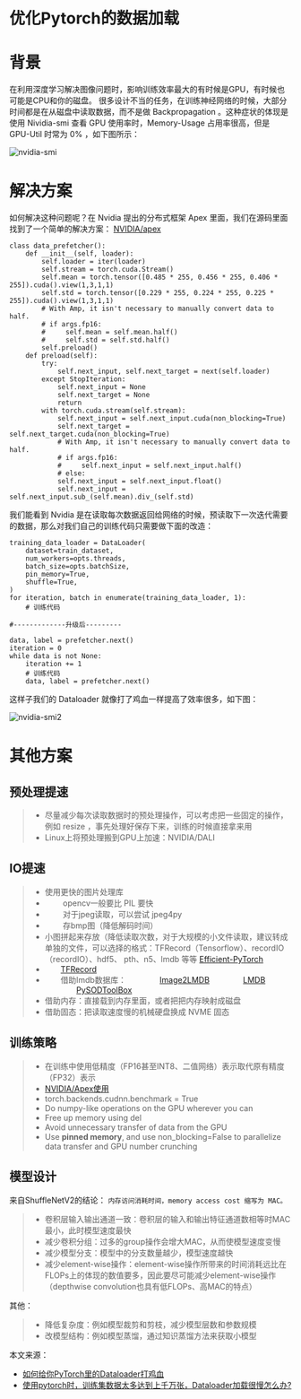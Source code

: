 # 优化Pytorch的数据加载


# 背景

在利用深度学习解决图像问题时，影响训练效率最大的有时候是GPU，有时候也可能是CPU和你的磁盘。
很多设计不当的任务，在训练神经网络的时候，大部分时间都是在从磁盘中读取数据，而不是做 Backpropagation 。这种症状的体现是使用 Nividia-smi 查看 GPU 使用率时，Memory-Usage 占用率很高，但是 GPU-Util 时常为 0% ，如下图所示：

![nvidia-smi](https://static.flyai.com/nvidia-smi.jpg)

# 解决方案

如何解决这种问题呢？在 Nvidia 提出的分布式框架 Apex 里面，我们在源码里面找到了一个简单的解决方案：
[NVIDIA/apex](https://github.com/NVIDIA/apex/blob/f5cd5ae937f168c763985f627bbf850648ea5f3f/examples/imagenet/main_amp.py#L256)

```python?linenums
class data_prefetcher():
    def __init__(self, loader):
        self.loader = iter(loader)
        self.stream = torch.cuda.Stream()
        self.mean = torch.tensor([0.485 * 255, 0.456 * 255, 0.406 * 255]).cuda().view(1,3,1,1)
        self.std = torch.tensor([0.229 * 255, 0.224 * 255, 0.225 * 255]).cuda().view(1,3,1,1)
        # With Amp, it isn't necessary to manually convert data to half.
        # if args.fp16:
        #     self.mean = self.mean.half()
        #     self.std = self.std.half()
        self.preload()
	def preload(self):
        try:
            self.next_input, self.next_target = next(self.loader)
        except StopIteration:
            self.next_input = None
            self.next_target = None
            return
        with torch.cuda.stream(self.stream):
            self.next_input = self.next_input.cuda(non_blocking=True)
            self.next_target = self.next_target.cuda(non_blocking=True)
            # With Amp, it isn't necessary to manually convert data to half.
            # if args.fp16:
            #     self.next_input = self.next_input.half()
            # else:
            self.next_input = self.next_input.float()
            self.next_input = self.next_input.sub_(self.mean).div_(self.std)
```

我们能看到 Nvidia 是在读取每次数据返回给网络的时候，预读取下一次迭代需要的数据，那么对我们自己的训练代码只需要做下面的改造：

```python?linenums
training_data_loader = DataLoader(
    dataset=train_dataset,
    num_workers=opts.threads,
    batch_size=opts.batchSize,
    pin_memory=True,
    shuffle=True,
)
for iteration, batch in enumerate(training_data_loader, 1):
    # 训练代码

#-------------升级后---------

data, label = prefetcher.next()
iteration = 0
while data is not None:
    iteration += 1
    # 训练代码
    data, label = prefetcher.next()
```

这样子我们的 Dataloader 就像打了鸡血一样提高了效率很多，如下图：

![nvidia-smi2](https://static.flyai.com/nvidia-smi2.jpg)

# 其他方案

## 预处理提速

> * 尽量减少每次读取数据时的预处理操作，可以考虑把一些固定的操作，例如 resize ，事先处理好保存下来，训练的时候直接拿来用
> * Linux上将预处理搬到GPU上加速：NVIDIA/DALI

## IO提速

> * 使用更快的图片处理库
> * &emsp;&emsp; opencv一般要比 PIL 要快
> * &emsp;&emsp; 对于jpeg读取，可以尝试 jpeg4py
> * &emsp;&emsp; 存bmp图（降低解码时间）
> * 小图拼起来存放（降低读取次数，对于大规模的小文件读取，建议转成单独的文件，可以选择的格式：TFRecord（Tensorflow）、recordIO（recordIO）、hdf5、 pth、n5、lmdb 等等 [Efficient-PyTorch](https://github.com/Lyken17/Efficient-PyTorch#data-loader)
> * &emsp;&emsp;[TFRecord](https://github.com/vahidk/tfrec)
> * &emsp;&emsp;借助lmdb数据库：
>   &emsp;&emsp;&emsp;&emsp;[Image2LMDB](https://github.com/Fangyh09/Image2LMDB)
>   &emsp;&emsp;&emsp;&emsp;[LMDB](https://blog.csdn.net/P_LarT/article/details/103208405)
>   &emsp;&emsp;&emsp;&emsp;[PySODToolBox](https://github.com/lartpang/PySODToolBox/blob/master/ForBigDataset/ImageFolder2LMDB.py)
> * 借助内存：直接载到内存里面，或者把把内存映射成磁盘
> * 借助固态：把读取速度慢的机械硬盘换成 NVME 固态

## 训练策略

> * 在训练中使用低精度（FP16甚至INT8、二值网络）表示取代原有精度（FP32）表示
> * [NVIDIA/Apex使用](https://blog.csdn.net/c9Yv2cf9I06K2A9E/article/details/100135729)
> * torch.backends.cudnn.benchmark = True
> * Do numpy-like operations on the GPU wherever you can
> * Free up memory using del
> * Avoid unnecessary transfer of data from the GPU
> * Use **pinned memory**, and use non_blocking=False to parallelize data transfer and GPU number crunching

## 模型设计

来自ShuffleNetV2的结论：
`内存访问消耗时间，memory access cost 缩写为 MAC。`

> * 卷积层输入输出通道一致：卷积层的输入和输出特征通道数相等时MAC最小，此时模型速度最快
> * 减少卷积分组：过多的group操作会增大MAC，从而使模型速度变慢
> * 减少模型分支：模型中的分支数量越少，模型速度越快
> * 减少element-wise操作：element-wise操作所带来的时间消耗远比在FLOPs上的体现的数值要多，因此要尽可能减少element-wise操作（depthwise convolution也具有低FLOPs、高MAC的特点）

其他：

> * 降低复杂度：例如模型裁剪和剪枝，减少模型层数和参数规模
> * 改模型结构：例如模型蒸馏，通过知识蒸馏方法来获取小模型

本文来源：
- [如何给你PyTorch里的Dataloader打鸡血](https://zhuanlan.zhihu.com/p/66145913)
- [使用pytorch时，训练集数据太多达到上千万张，Dataloader加载很慢怎么办?](https://www.zhihu.com/question/356829360)
